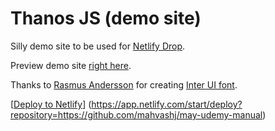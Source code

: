 # Thanos JS (demo site)

Silly demo site to be used for [Netlify Drop](https://app.netlify.com/drop).

Preview demo site [right here](https://www.thanosjs.org).

Thanks to [Rasmus Andersson](https://twitter.com/rsms) for creating [Inter UI font](https://rsms.me/inter/).

[[Deploy to Netlify](https://www.netlify.com/img/deploy/button.svg.)]
(https://app.netlify.com/start/deploy?repository=https://github.com/mahvashj/may-udemy-manual)
